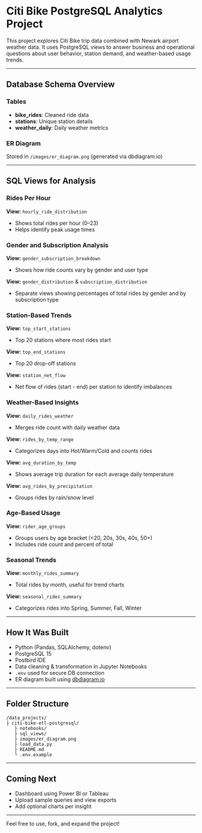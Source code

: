 # Citi Bike PostgreSQL Analytics Project

This project explores Citi Bike trip data combined with Newark airport weather data. It uses PostgreSQL views to answer business and operational questions about user behavior, station demand, and weather-based usage trends.

---

## Database Schema Overview

### Tables
- **bike_rides**: Cleaned ride data
- **stations**: Unique station details
- **weather_daily**: Daily weather metrics

### ER Diagram
Stored in `/images/er_diagram.png` (generated via dbdiagram.io)

---

## SQL Views for Analysis

### Rides Per Hour
**View:** `hourly_ride_distribution`
- Shows total rides per hour (0–23)
- Helps identify peak usage times

### Gender and Subscription Analysis
**View:** `gender_subscription_breakdown`
- Shows how ride counts vary by gender and user type

**View:** `gender_distribution` & `subscription_distribution`
- Separate views showing percentages of total rides by gender and by subscription type

### Station-Based Trends
**View:** `top_start_stations`
- Top 20 stations where most rides start

**View:** `top_end_stations`
- Top 20 drop-off stations

**View:** `station_net_flow`
- Net flow of rides (start - end) per station to identify imbalances

### Weather-Based Insights
**View:** `daily_rides_weather`
- Merges ride count with daily weather data

**View:** `rides_by_temp_range`
- Categorizes days into Hot/Warm/Cold and counts rides

**View:** `avg_duration_by_temp`
- Shows average trip duration for each average daily temperature

**View:** `avg_rides_by_precipitation`
- Groups rides by rain/snow level

### Age-Based Usage
**View:** `rider_age_groups`
- Groups users by age bracket (<20, 20s, 30s, 40s, 50+)
- Includes ride count and percent of total

### Seasonal Trends
**View:** `monthly_rides_summary`
- Total rides by month, useful for trend charts

**View:** `seasonal_rides_summary`
- Categorizes rides into Spring, Summer, Fall, Winter

---

## How It Was Built
- Python (Pandas, SQLAlchemy, dotenv)
- PostgreSQL 15
- Postbird IDE
- Data cleaning & transformation in Jupyter Notebooks
- `.env` used for secure DB connection
- ER diagram built using [dbdiagram.io](https://dbdiagram.io)

---

## Folder Structure
```
/data_projects/
├﻿ citi-bike-etl-postgresql/
   ├﻿ notebooks/
   ├﻿ sql_views/
   ├﻿ images/er_diagram.png
   ├﻿ load_data.py
   ├﻿ README.md
   └﻿ .env.example
```

---

## Coming Next
- Dashboard using Power BI or Tableau
- Upload sample queries and view exports
- Add optional charts per insight

---

Feel free to use, fork, and expand the project!

